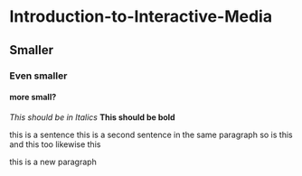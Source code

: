 # Introduction-to-Interactive-Media
## Smaller
### Even smaller
#### more small?

*This should be in Italics*
**This should be bold**

this is a sentence
this is a second sentence in the same paragraph
so is this 
and this too
likewise
this

this is a new paragraph
